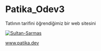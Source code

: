 # Patika_Odev3
Tatlının tarifini öğrendiğimiz bir web sitesini

<a href="https://ibb.co/SJLkv5R"><img src="https://i.ibb.co/LvGTpYn/Sultan-Sarmas.png" alt="Sultan-Sarmas" border="0"></a>


www.patika.dev

